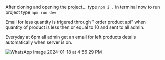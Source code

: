 After cloning and opening the project... type ` npm i . ` in terminal 
now to run project type ` npm run dev `

Email for less quantity is trigered through " order product api" when quantity of product is less then or equal to 10 and sent to all admin.

Everyday at 6pm all admin get an email for left products details automatically when server is on.



![WhatsApp Image 2024-01-18 at 4 56 29 PM](https://github.com/kartik01aa/75way_kartik_singh_bisht_COER/assets/156920577/b9fc1040-5b38-4b5c-9be2-e515d3cbd6c7)
